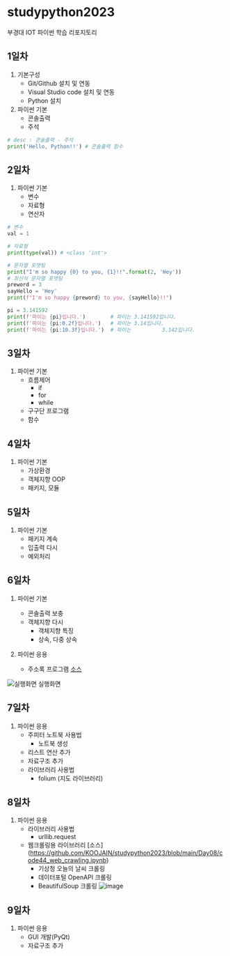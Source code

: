 # studypython2023
부경대 IOT 파이썬 학습 리포지토리

## 1일차
1. 기본구성
     - Git/Github 설치 및 연동
    - Visual Studio code 설치 및 연동
    - Python 설치
2. 파이썬 기본
    - 콘솔출력
    - 주석

```python
# desc : 콘솔출력 - 주석 
print('Hello, Python!!') # 콘솔출력 함수
```

## 2일차
1. 파이썬 기본
    - 변수
    - 자료형
    - 연산자

```python
# 변수
val = 1

# 자료형
print(type(val)) # <class 'int'>

# 문자열 포맷팅
print("I'm so happy {0} to you, {1}!!".format(2, 'Hey'))
# 최신식 문자열 포맷팅
preword = 3
sayHello = 'Hey'
print(f"I'm so happy {preword} to you, {sayHello}!!")

pi = 3.141592
print(f'파이는 {pi}입니다.')        # 파이는 3.141592입니다.
print(f'파이는 {pi:0.2f}입니다.')   # 파이는 3.14입니다.
print(f'파이는 {pi:10.3f}입니다.')  # 파이는          3.142입니다.
```

## 3일차
1. 파이썬 기본
    - 흐름제어  
        - if
        - for
        - while
    - 구구단 프로그램
    - 함수


## 4일차
1. 파이썬  기본
    - 가상환경
    - 객체지향 OOP
    - 패키지, 모듈
    
## 5일차
1. 파이썬 기본
    - 패키지 계속
    - 입출력 다시  
    - 예외처리

## 6일차
1. 파이썬 기본
    - 콘솔출력 보충
    - 객체지향 다시
        - 객체지향 특징
        - 상속, 다중 상속

2. 파이썬 응용
    - 주소록 프로그램 [소스](https://github.com/KOOJAIN/studypython2023/edit/main/README.md)

![실행화면](https://github.com/KOOJAIN/studypython2023/blob/main/images/address.app.png?raw=true)
실행화면

## 7일차
1. 파이썬 응용
    - 주피터 노트북 사용법
        - 노트북 생성
    - 리스트 연산 추가
    - 자료구조 추가
    - 라이브러리 사용법
        - folium (지도 라이브러리)

## 8일차
1. 파이썬 응용
    - 라이브러리 사용법
        - urllib.request
    - 웹크롤링용 라이브러리 [소스] (https://github.com/KOOJAIN/studypython2023/blob/main/Day08/code44_web_crawling.ipynb)
        - 기상청 오늘의 날씨 크롤링
        - 데이터포털 OpenAPI 크롤링
        - BeautifulSoup 크롤링
        ![image](https://user-images.githubusercontent.com/123913898/217467573-3593672e-1a8e-4776-bda8-69271acb80c3.png)


        

## 9일차
1. 파이썬 응용
    - GUI 개발(PyQt)
    - 자료구조 추가
